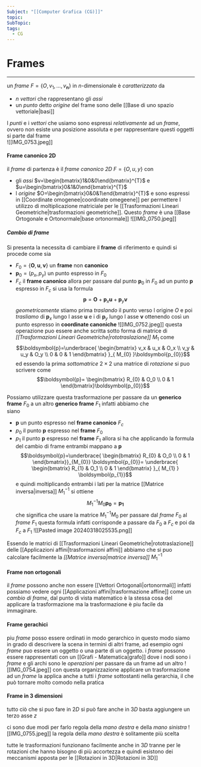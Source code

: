 ```yaml
---
Subject: "[[Computer Grafica (CG)]]"
topic: 
SubTopic: 
tags:
  - CG
---
```


# Frames
---
un _frame_ $F=\{O, \boldsymbol{\mathit{v}}_{1},\dots,\boldsymbol{\mathit{v}_{n}}\}$ in $n$-dimensionale è _caratterizzato_ da 
- $n$ _vettori_ che rappresentano gli _assi_
- un _punto_ detto _origine_ del frame
sono delle [[Base di uno spazio vettoriale|basi]]

I _punti_ e i _vettori_ che usiamo sono espressi _relativamente_ ad un _frame_, ovvero non esiste una posizione assoluta e per rappresentare questi oggetti si parte dal frame  
![[IMG_0753.jpeg]]

#### Frame canonico 2D
il _frame_ di partenza è il _frame canonico 2D_ $F=\{O,\boldsymbol{\mathit{u}},\boldsymbol{\mathit{y}}\}$ con  
- gli _assi_ $v=\begin{bmatrix}1&0&0\end{bmatrix}^{T}$ e  $u=\begin{bmatrix}0&1&0\end{bmatrix}^{T}$  
-  l _origine_ $O=\begin{bmatrix}0&0&1\end{bmatrix}^{T}$ 
e sono espressi in [[Coordinate omogenee|coordinate omegeene]] per permettere l utilizzo di moltiplicazione matriciale per le [[Trasformazioni Lineari Geometriche|trasformazioni geometriche]].
Questo _frame_ è una [[Base Ortogonale e Ortonormale|base ortonormale]] 
![[IMG_0750.jpeg]]

##### Cambio di frame
Si presenta la necessita di cambiare il __frame__ di riferimento e quindi si procede come
sia
- $F_{0}=\{ \boldsymbol{O},\boldsymbol{u},\boldsymbol{v} \}$ un __frame__ non __canonico__
- $\boldsymbol{p}_0=(p_x,p_y)$ un punto espresso in $F_0$
- $F_c$  il __frame canonico__
allora per passare dal punto $\boldsymbol{p}_0$ in $F_0$ ad un punto $\boldsymbol{p}$ espresso in $F_c$ si usa la formula $$\boldsymbol{p}=\boldsymbol{O}+\boldsymbol{p}_x \boldsymbol{u}+\boldsymbol{p}_y \boldsymbol{v} $$_geometricamente_ stiamo prima _traslando_ il punto verso l origine $O$ e poi _trasliamo_ di $\boldsymbol{p}_x$ lungo l asse $\boldsymbol{u}$ e i di  $\boldsymbol{p}_y$ lungo l asse $\boldsymbol{v}$ ottenendo così un punto espresso in __coordinate canoniche__
![[IMG_0752.jpeg]]
questa operazione puo essere anche scritta sotto forma di matrice di _[[Trasformazioni Lineari Geometriche|rototraslazione]]_  $M_{1}$ come $$\boldsymbol{p}=\underbrace{ \begin{bmatrix}
v_x  & u_x  & O_x \\
v_y  & u_y  & O_y \\
0 & 0 & 1
\end{bmatrix} }_{ M_{0} }\boldsymbol{p_{0}}$$ed essendo la prima _sottomatrice_ $2\times 2$ una matrice di _rotazione_ si puo scrivere come $$\boldsymbol{p}= \begin{bmatrix}
R_{0}  & O_0 \\
0 & 1
\end{bmatrix}\boldsymbol{p_{0}}$$


Possiamo utilizzare questa trasformazione per passare da un __generico frame__ $F_0$ a un altro __generico frame__ $F_1$ infatti abbiamo che  
siano 
- $\boldsymbol{p}$ un punto espresso nel __frame canonico__ $F_c$
- $p_{0}$ il punto $\boldsymbol{p}$ espresso nel __frame__ $F_0$
- $p_{1}$ il punto $\boldsymbol{p}$ espresso nel __frame__ $F_{1}$ 
allora si ha che applicando la formula del cambio di frame entrambi mappano a $\boldsymbol{p}$$$\boldsymbol{p}=\underbrace{ \begin{bmatrix}
R_{0}  & O_0 \\
0 & 1
\end{bmatrix}}_{M_{0}}
\boldsymbol{p_{0}}=
\underbrace{ \begin{bmatrix}
R_{1}  & O_1 \\
0 & 1
\end{bmatrix} }_{ M_{1} }
\boldsymbol{p_{1}}$$e quindi moltiplicando entrambi i lati per la matrice [[Matrice inversa|inversa]] $M_{1}^{-1}$ si ottiene $$ M_{1}^{-1}M_{0}
\boldsymbol{p_{0}}=
\boldsymbol{p_{1}}$$ che significa che usare la matrice $M_{1}^{-1}M_{0}$ per passare dal _frame_ $F_{0}$ al _frame_ $F_{1}$ questa formula infatti corrisponde a passare da $F_0$ a $F_c$  e poi da $F_c$ a $F_1$
![[Pasted image 20240318025535.png]]


Essendo le matrici di [[Trasformazioni Lineari Geometriche|rototraslazione]] delle [[Applicazioni affini|trasformazioni affini]] abbiamo che si puo calcolare facilmente la _[[Matrice inversa|matrice inversa]]_ $M_{1}^{-1}$  

#### Frame non ortogonali 
il _frame_ possono anche non essere [[Vettori Ortogonali|ortonormali]]  infatti possiamo vedere ogni [[Applicazioni affini|trasformazione affine]] come un _cambio di frame_, dal punto di vista matematico è la stessa cosa del applicare la trasformazione ma la trasformazione è piu facile da immaginare.

#### Frame gerachici
piu _frame_ posso essere ordinati in modo gerarchico in questo modo siamo in grado di descrivere la scena in termini di altri frame, ad esempio ogni _frame_ puo essere un oggetto o una parte di un oggetto.
i _frame_ possono essere rappresentati con un [[Grafi - Matematica|grafo]] dove i nodi sono i _frame_ e gli archi sono le _operazioni_ per passare da un frame ad un altro 
![[IMG_0754.jpeg]]
con questa organizzazione applicare un trasformazione ad un _frame_ la applica anche a tutti i _frame_ sottostanti nella gerarchia, il che può tornare molto comodo nella pratica

#### Frame in 3 dimensioni
tutto ciò che si puo fare in $2D$  si può fare anche in $3D$ basta aggiungere un terzo asse $z$ 

ci sono due modi per farlo regola della _mano destra_ e della _mano sinistra_
![[IMG_0755.jpeg]]
la regola della _mano destra_ è solitamente più scelta

tutte le trasformazioni funzionano facilmente anche in $3D$ tranne per le rotazioni che hanno bisogno di più accortezza e quindi esistono dei meccanismi apposta per le [[Rotazioni in 3D|Rotazioni in 3D]]
